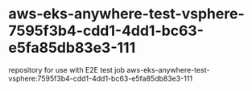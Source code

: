 # aws-eks-anywhere-test-vsphere-7595f3b4-cdd1-4dd1-bc63-e5fa85db83e3-111
repository for use with E2E test job aws-eks-anywhere-test-vsphere:7595f3b4-cdd1-4dd1-bc63-e5fa85db83e3-111

